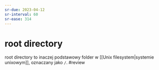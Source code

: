 ```yaml
---
sr-due: 2023-04-12
sr-interval: 60
sr-ease: 314
---
```


# root directory
root directory to inaczej podstawowy folder w [[Unix filesystem|systemie unixowym]], oznaczany jako `/`.
#review